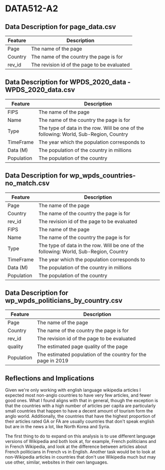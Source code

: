 # DATA512-A2

## Data Description for page_data.csv

| Feature | Description|
|---------|------------|
| Page | The name of the page |
| Country | The name of the country the page is for |
| rev_id | The revision id of the page to be evaluated |

## Data Description for WPDS_2020_data - WPDS_2020_data.csv

| Feature | Description|
|---------|------------|
| FIPS | The name of the page |
| Name | The name of the country the page is for |
| Type | The type of data in the row. Will be one of the following: World, Sub-Region, Country |
| TimeFrame | The year which the population corresponds to |
| Data (M) | The population of the country in millions |
| Population | The population of the country |

## Data Description for wp_wpds_countries-no_match.csv

| Feature | Description|
|---------|------------|
| Page | The name of the page |
| Country | The name of the country the page is for |
| rev_id | The revision id of the page to be evaluated |
| FIPS | The name of the page |
| Name | The name of the country the page is for |
| Type | The type of data in the row. Will be one of the following: World, Sub-Region, Country |
| TimeFrame | The year which the population corresponds to |
| Data (M) | The population of the country in millions |
| Population | The population of the country |

## Data Description for wp_wpds_politicians_by_country.csv

| Feature | Description|
|---------|------------|
| Page | The name of the page |
| Country | The name of the country the page is for |
| rev_id | The revision id of the page to be evaluated |
| quality | The estimated page quality of the page |
| Population | The estimated population of the country for the page in 2019 |

## Reflections and Implications

Given we're only working with english language wikipedia articles I expected most non-anglo countries to have very few articles, and fewer good ones. What I found aligns with that in general, though the exception is that the countries with a high number of articles per capita are particularly small countries that happen to have a decent amount of tourism form the anglo world. Additionally, the countries that have the highest proportion of their articles rated GA or FA are usually countries that don't speak english but are in the news a lot, like North Korea and Syria.

The first thing to do to expand on this analysis is to use different language versions of Wikipedia and both look at, for example, French politicians and in French Wikipedia, and look at the difference between articles about French politicians in French vs in English. Another task would be to look at non-Wikipedia articles in countries that don't use Wikipedia much but may use other, similar, websites in their own languages. 